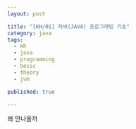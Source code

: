 ```yaml
---
layout: post

title: "[KH/01] 자바(JAVA) 프로그래밍 기초"
category: java
tags: 
  - kh
  - java
  - programming
  - basic
  - theory
  - jvm

published: true

---
```


왜 안나올까
